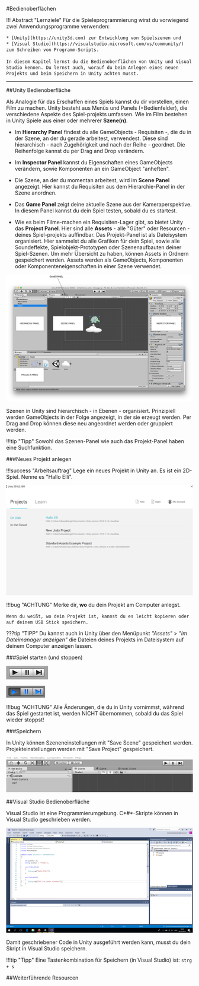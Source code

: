 #Bedienoberflächen

!!! Abstract "Lernziele"
	Für die Spieleprogrammierung wirst du vorwiegend zwei Anwendungsprogramme verwenden:

	* [Unity](https://unity3d.com) zur Entwicklung von Spielszenen und 
	* [Visual Studio](https://visualstudio.microsoft.com/vs/community/) zum Schreiben von Programm-Scripts.
	
	In diesem Kapitel lernst du die Bedienoberflächen von Unity und Visual Studio kennen. Du lernst auch, worauf du beim Anlegen eines neuen Projekts und beim Speichern in Unity achten musst. 



---

##Unity Bedienoberfläche

Als Analogie für das Erschaffen eines Spiels kannst du dir vorstellen, einen Film zu machen. Unity besteht aus Menüs und Panels (=Bedienfelder), die verschiedene Aspekte des Spiel-projekts umfassen. 
Wie im Film bestehen in Unity Spiele aus einer oder mehrerer **Szene(n)**. 

* Im **Hierarchy Panel** findest du alle GameObjects - Requisiten -, die du in der Szene, an der du gerade arbeitest, verwendest. Diese sind hierarchisch - nach Zugehörigkeit und nach der Reihe - geordnet. Die Reihenfolge kannst du per Drag and Drop verändern. 

* Im **Inspector Panel** kannst du Eigenschaften eines GameObjects verändern, sowie Komponenten an ein GameObject "anheften".

* Die Szene, an der du momentan arbeitest, wird im **Scene Panel** angezeigt. Hier kannst du Requisiten aus dem Hierarchie-Panel in der Szene anordnen. 

* Das **Game Panel** zeigt deine aktuelle Szene aus der Kameraperspektive. In diesem Panel kannst du dein Spiel testen, sobald du es startest.

* Wie es beim Filme-machen ein Requisiten-Lager gibt, so bietet Unity das **Project Panel**. Hier sind alle **Assets** - alle "Güter" oder Resourcen - deines Spiel-projekts auffindbar. Das Projekt-Panel ist als Dateisystem organisiert. Hier sammelst du alle Grafiken für dein Spiel, sowie alle Soundeffekte, Spielobjekt-Prototypen oder Szenenaufbauten deiner Spiel-Szenen. Um mehr Übersicht zu haben, können Assets in Ordnern gespeichert werden. Assets werden als GameObjects, Komponenten oder Komponenteneigenschaften in einer Szene verwendet.

![Unity User Interfacen](img/unityInterface.png)

Szenen in Unity sind hierarchisch - in Ebenen - organisiert. Prinzipiell werden GameObjects in der Folge angezeigt, in der sie erzeugt werden. Per Drag and Drop können diese neu angeordnet werden oder gruppiert werden.

!!!tip "Tipp"
    Sowohl das Szenen-Panel wie auch das Projekt-Panel haben eine Suchfunktion.


###Neues Projekt anlegen

!!!success "Arbeitsauftrag"
	Lege ein neues Projekt in Unity an. Es ist ein 2D-Spiel. Nenne es "Hallo Elli".
	
![Projekt oeffnen](img/ProjektOeffnen.png)
	
!!!bug "ACHTUNG"
    Merke dir, **wo** du dein Projekt am Computer anlegst.
		
	Wenn du weißt, wo dein Projekt ist, kannst du es leicht kopieren oder auf deinem USB Stick speichern.

???tip "TIPP"
	Du kannst auch in Unity über den Menüpunkt *"Assets"* > *"Im _Dateimanager_ anzeigen"* die Dateien deines Projekts im Dateisystem auf deinem Computer anzeigen lassen.


###Spiel starten (und stoppen)

![Stop](img/stop.png)

![Start](img/start.png)

!!!bug "ACHTUNG"
    Alle Änderungen, die du in Unity vornimmst, während das Spiel gestartet ist, werden NICHT übernommen, sobald du das Spiel wieder stoppst!

###Speichern

In Unity können Szeneneinstellungen mit "Save Scene" gespeichert werden. Projekteinstellungen werden mit "Save Project" gespeichert.

![Speichern in Unity](img/unitySpeichern.gif)

##Visual Studio Bedienoberfläche

Visual Studio ist eine Programmierumgebung. C*#*-Skripte können in Visual Studio geschrieben werden.

![Visual Studio Oberflaeche](img/VSUI.png)

Damit geschriebener Code in Unity ausgeführt werden kann, musst du dein Skript in Visual Studio speichern.

!!!tip "Tipp"
    Eine Tastenkombination für Speichern (in Visual Studio) ist: ```strg + s```

##Weiterführende Resourcen